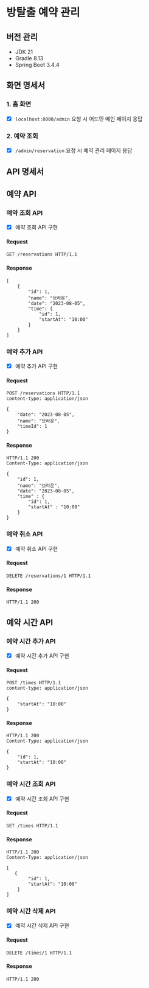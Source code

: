 # 방탈출 예약 관리

## 버전 관리
- JDK 21
- Gradle 8.13
- Spring Boot 3.4.4

##  화면 명세서
###  1. 홈 화면
- [x] `localhost:8080/admin` 요청 시 어드민 메인 페이지 응답

### 2. 예약 조회
- [x] `/admin/reservation` 요청 시 예약 관리 페이지 응답

## API 명세서
## 예약 API
### 예약 조회 API
- [x] 예약 조회 API 구현
#### Request
```
GET /reservations HTTP/1.1
```

#### Response
```
[
    {
        "id": 1,
        "name": "브라운",
        "date": "2023-08-05",
        "time": {
            "id": 1,
            "startAt": "10:00"
        }
    }
]

```

### 예약 추가 API
- [x] 예약 추가 API 구현
#### Request
```
POST /reservations HTTP/1.1
content-type: application/json

{
    "date": "2023-08-05",
    "name": "브라운",
    "timeId": 1
}
```

#### Response
```
HTTP/1.1 200
Content-Type: application/json

{
    "id": 1,
    "name": "브라운",
    "date": "2023-08-05",
    "time" : {
        "id": 1,
        "startAt" : "10:00"
    }
}
```

### 예약 취소 API
- [x] 예약 취소 API 구현
#### Request
```
DELETE /reservations/1 HTTP/1.1
```
#### Response
```
HTTP/1.1 200
```

## 예약 시간 API
### 예약 시간 추가 API
- [x] 예약 시간 추가 API 구현
#### Request
```
POST /times HTTP/1.1
content-type: application/json

{
    "startAt": "10:00"
}

```

#### Response
```
HTTP/1.1 200
Content-Type: application/json

{
    "id": 1,
    "startAt": "10:00"
}
```

### 예약 시간 조회 API
- [x] 예약 시간 조회 API 구현
#### Request
```
GET /times HTTP/1.1
```

#### Response
```
HTTP/1.1 200 
Content-Type: application/json

[
   {
        "id": 1,
        "startAt": "10:00"
    }
]
```

### 예약 시간 삭제 API
- [x] 예약 시간 삭제 API 구현
#### Request
```
DELETE /times/1 HTTP/1.1
```

#### Response
```
HTTP/1.1 200
```